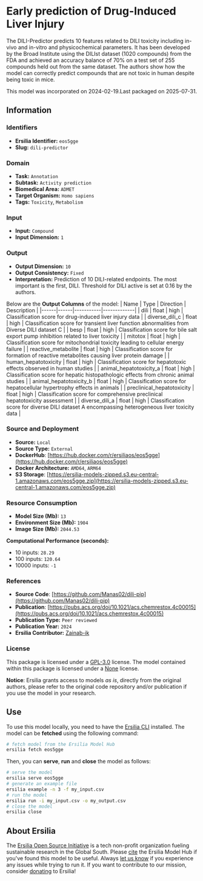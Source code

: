 # Early prediction of Drug-Induced Liver Injury

The DILI-Predictor predicts 10 features related to DILI toxicity including in-vivo and in-vitro and physicochemical parameters. It has been developed by the Broad Institute using the DILIst dataset (1020 compounds) from the FDA and achieved an accuracy balance of 70% on a test set of 255 compounds held out from the same dataset. The authors show how the model can correctly predict compounds that are not toxic in human despite being toxic in mice.

This model was incorporated on 2024-02-19.Last packaged on 2025-07-31.

## Information
### Identifiers
- **Ersilia Identifier:** `eos5gge`
- **Slug:** `dili-predictor`

### Domain
- **Task:** `Annotation`
- **Subtask:** `Activity prediction`
- **Biomedical Area:** `ADMET`
- **Target Organism:** `Homo sapiens`
- **Tags:** `Toxicity`, `Metabolism`

### Input
- **Input:** `Compound`
- **Input Dimension:** `1`

### Output
- **Output Dimension:** `10`
- **Output Consistency:** `Fixed`
- **Interpretation:** Prediction of 10 DILI-related endpoints. The most important is the first, DILI. Threshold for DILI active is set at 0.16 by the authors.

Below are the **Output Columns** of the model:
| Name | Type | Direction | Description |
|------|------|-----------|-------------|
| dili | float | high | Classification score for drug-induced liver injury data |
| diverse_dili_c | float | high | Classification score for transient liver function abnormalities from Diverse DILI dataset C |
| besp | float | high | Classification score for bile salt export pump inhibition related to liver toxicity |
| mitotox | float | high | Classification score for mitochondrial toxicity leading to cellular energy failure |
| reactive_metabolite | float | high | Classification score for formation of reactive metabolites causing liver protein damage |
| human_hepatotoxicity | float | high | Classification score for hepatotoxic effects observed in human studies |
| animal_hepatotoxicity_a | float | high | Classification score for hepatic histopathologic effects from chronic animal studies |
| animal_hepatotoxicity_b | float | high | Classification score for hepatocellular hypertrophy effects in animals |
| preclinical_hepatotoxicity | float | high | Classification score for comprehensive preclinical hepatotoxicity assessment |
| diverse_dili_a | float | high | Classification score for diverse DILI dataset A encompassing heterogeneous liver toxicity data |


### Source and Deployment
- **Source:** `Local`
- **Source Type:** `External`
- **DockerHub**: [https://hub.docker.com/r/ersiliaos/eos5gge](https://hub.docker.com/r/ersiliaos/eos5gge)
- **Docker Architecture:** `AMD64`, `ARM64`
- **S3 Storage**: [https://ersilia-models-zipped.s3.eu-central-1.amazonaws.com/eos5gge.zip](https://ersilia-models-zipped.s3.eu-central-1.amazonaws.com/eos5gge.zip)

### Resource Consumption
- **Model Size (Mb):** `13`
- **Environment Size (Mb):** `1904`
- **Image Size (Mb):** `2044.53`

**Computational Performance (seconds):**
- 10 inputs: `28.29`
- 100 inputs: `120.64`
- 10000 inputs: `-1`

### References
- **Source Code**: [https://github.com/Manas02/dili-pip](https://github.com/Manas02/dili-pip)
- **Publication**: [https://pubs.acs.org/doi/10.1021/acs.chemrestox.4c00015](https://pubs.acs.org/doi/10.1021/acs.chemrestox.4c00015)
- **Publication Type:** `Peer reviewed`
- **Publication Year:** `2024`
- **Ersilia Contributor:** [Zainab-ik](https://github.com/Zainab-ik)

### License
This package is licensed under a [GPL-3.0](https://github.com/ersilia-os/ersilia/blob/master/LICENSE) license. The model contained within this package is licensed under a [None](LICENSE) license.

**Notice**: Ersilia grants access to models _as is_, directly from the original authors, please refer to the original code repository and/or publication if you use the model in your research.


## Use
To use this model locally, you need to have the [Ersilia CLI](https://github.com/ersilia-os/ersilia) installed.
The model can be **fetched** using the following command:
```bash
# fetch model from the Ersilia Model Hub
ersilia fetch eos5gge
```
Then, you can **serve**, **run** and **close** the model as follows:
```bash
# serve the model
ersilia serve eos5gge
# generate an example file
ersilia example -n 3 -f my_input.csv
# run the model
ersilia run -i my_input.csv -o my_output.csv
# close the model
ersilia close
```

## About Ersilia
The [Ersilia Open Source Initiative](https://ersilia.io) is a tech non-profit organization fueling sustainable research in the Global South.
Please [cite](https://github.com/ersilia-os/ersilia/blob/master/CITATION.cff) the Ersilia Model Hub if you've found this model to be useful. Always [let us know](https://github.com/ersilia-os/ersilia/issues) if you experience any issues while trying to run it.
If you want to contribute to our mission, consider [donating](https://www.ersilia.io/donate) to Ersilia!
